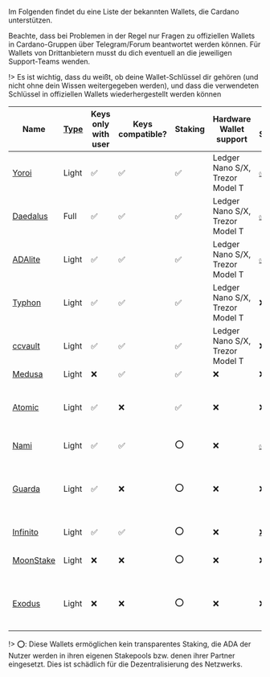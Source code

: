 
Im Folgenden findet du eine Liste der bekannten Wallets, die Cardano unterstützen.

Beachte, dass bei Problemen in der Regel nur Fragen zu offiziellen Wallets in Cardano-Gruppen über Telegram/Forum beantwortet werden können. Für Wallets von Drittanbietern musst du dich eventuell an die jeweiligen Support-Teams wenden.

!> Es ist wichtig, dass du weißt, ob deine Wallet-Schlüssel dir gehören (und nicht ohne dein Wissen weitergegeben werden), und dass die verwendeten Schlüssel in offiziellen Wallets wiederhergestellt werden können

|Name       |[Type][1]|Keys only with user|Keys compatible?|Staking|Hardware Wallet support        |Open Source|Creator |Platforms|
|-----------|---------|-------------------|----------------|-------|-------------------------------|-----------|--------|---------|
|[Yoroi]    |Light    |✅                |✅              |✅     |Ledger Nano S/X, Trezor Model T|[✅](https://github.com/emurgo/yoroi-frontend)|[Emurgo](https://emurgo.io)|Chromium Extension, Android, IPhone|
|[Daedalus] |Full     |✅                |✅              |✅     |Ledger Nano S/X, Trezor Model T|[✅](https://github.com/input-output-hk/daedalus)|[IOG](https://iohk.io)|Windows, MacOS, Linux|
|[ADAlite]  |Light    |✅                |✅              |✅     |Ledger Nano S/X, Trezor Model T|[✅](https://github.com/vacuumlabs/adalite)|[VacuumLabs](https://www.vacuumlabs.com/)|Web|
|[Typhon]   |Light    |✅                |✅              |✅     |Ledger Nano S/X, Trezor Model T|❌|[Strica](https://strica.io/#our-work)|Web, Chromium Extension|
|[ccvault]  |Light    |✅                |✅              |✅     |Ledger Nano S/X, Trezor Model T|❌|[Tastenkunst](https://tastenkunst.com/)|Web|
|[Medusa]   |Light    |❌                |✅              |✅     |❌                           |❌|[Denis Kalinin](https://t.me/Fell_x27)|Web|
|[Atomic]   |Light    |✅                |❌              |✅     |❌                           |❌|[Atomic]|Windows, MacOS, Linux, Android, IPhone|
|[Nami]     |Light    |✅                |✅              |⭕     |❌                             |[✅](https://github.com/Berry-Pool/nami-wallet)|[Berry SPO](https://berrypool.io)|Chromium Extension|
|[Guarda]   |Light    |✅                |❌              |⭕     |❌                           |❌|[Guarda]|Chromium extension, Web, Windows, Android, IPhone|
|[Infinito] |Light    |✅                |✅              |⭕     |❌                           |[❌](https://github.com/infinityblockchainlabs)|[Infinito]|Android, Iphone|
|[MoonStake]|Light    |❌                |❌              |⭕     |❌                           |❌|[MoonStake]|Web, Android, IPhone|
|[Exodus]   |Light    |❌                |❌              |⭕     |❌                           |❌|[Exodus]|Windows, MacOS, Linux, Android, IPhone|

!> ⭕: Diese Wallets ermöglichen kein transparentes Staking, die ADA der Nutzer werden in ihren eigenen Stakepools bzw. denen ihrer Partner eingesetzt. Dies ist schädlich für die Dezentralisierung des Netzwerks.

[1]: Wallets/types.md#software-wallets
[Daedalus]: https://daedaluswallet.io
[Yoroi]: https://yoroi-wallet.com
[ADAlite]: https://www.adalite.io
[Typhon]: https://typhonwallet.io
[Nami]: https://namiwallet.io
[ccvault]: https://ccvault.io
[Medusa]: https://adawallet.io/
[Atomic]: https://atomicwallet.io/
[Guarda]: https://guarda.com
[Exodus]: https://www.exodus.io/
[Infinito]: https://www.infinitowallet.io
[MoonStake]: https://moonstake.io/
